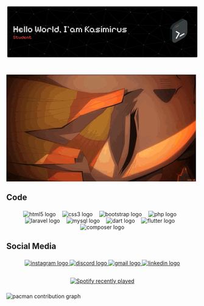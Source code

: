 ![hello](img/github-header-banner.png)

###

<br clear="both">

<img align="center" height="" src="img/zenitsu-serious.gif"  />

###


<h2 align="left">Code</h2>

###

<div align="center">
  <img src="https://cdn.jsdelivr.net/gh/devicons/devicon/icons/html5/html5-original.svg" height="27" alt="html5 logo"  />
  <img width="9" />
  <img src="https://cdn.jsdelivr.net/gh/devicons/devicon/icons/css3/css3-original.svg" height="27" alt="css3 logo"  />
  <img width="9" />
  <img src="https://cdn.jsdelivr.net/gh/devicons/devicon/icons/bootstrap/bootstrap-original.svg" height="27" alt="bootstrap logo"  />
  <img width="9" />
  <img src="https://cdn.jsdelivr.net/gh/devicons/devicon/icons/php/php-original.svg" height="27" alt="php logo"  />
  <img width="9" />
  <img src="https://cdn.jsdelivr.net/gh/devicons/devicon/icons/laravel/laravel-original.svg" height="27" alt="laravel logo"  />
  <img width="9" />
  <img src="https://cdn.jsdelivr.net/gh/devicons/devicon/icons/mysql/mysql-original.svg" height="27" alt="mysql logo"  />
  <img width="9" />
  <img src="https://cdn.jsdelivr.net/gh/devicons/devicon/icons/dart/dart-original.svg" height="27" alt="dart logo"  />
  <img width="9" />
  <img src="https://cdn.jsdelivr.net/gh/devicons/devicon/icons/flutter/flutter-original.svg" height="27" alt="flutter logo"  />
  <img width="9" />
  <img src="https://cdn.jsdelivr.net/gh/devicons/devicon/icons/composer/composer-original.svg" height="27" alt="composer logo"  />
</div>

###

<h2 align="left">Social Media</h2>

###

<div align="center">
   <a href="https://www.instagram.com/kkasimm._?igsh=MWl6amxqdWlrNWhoMQ==">
    <img src="https://img.shields.io/static/v1?message=Instagram&logo=instagram&label=&color=E4405F&logoColor=white&labelColor=&style=for-the-badge" height="35" alt="instagram logo"/>
  </a>
  <a href="https://discord.com/users/597995091164135427" target="_blank">
    <img src="https://img.shields.io/static/v1?message=Discord&logo=discord&label=&color=7289DA&logoColor=white&labelColor=&style=for-the-badge" height="35" alt="discord logo"  />
  </a>
  <a href="mailto:kasmrusabmn@gmail.com" target="_blank">
    <img src="https://img.shields.io/static/v1?message=Gmail&logo=gmail&label=&color=D14836&logoColor=white&labelColor=&style=for-the-badge" height="35" alt="gmail logo"  />
  </a>
  <a href="https://www.linkedin.com/in/kasimirus-abimanyu-2a7334351?utm_source=share&utm_campaign=share_via&utm_content=profile&utm_medium=android_app" target="_blank">
    <img src="https://img.shields.io/static/v1?message=LinkedIn&logo=linkedin&label=&color=0077B5&logoColor=white&labelColor=&style=for-the-badge" height="35" alt="linkedin logo"  />
  </a>
</div>

###

<h2 align="left"></h2>

###

<div align="center">
  <a href="https://open.spotify.com/user/sleflqbgkt6b5jyf8y5q53jtm">
    <img src="https://spotify-recently-played-readme.vercel.app/api?user=sleflqbgkt6b5jyf8y5q53jtm&count=1&unique=false" alt="Spotify recently played"  />
  </a>
</div>

###

<picture>
  <source media="(prefers-color-scheme: dark)" srcset="https://raw.githubusercontent.com/kkasim/kkasim/output/pacman-contribution-graph-dark.svg">
  <source media="(prefers-color-scheme: light)" srcset="https://raw.githubusercontent.com/kkasim/kkasim/output/pacman-contribution-graph.svg">
  <img alt="pacman contribution graph" src="https://raw.githubusercontent.com/kkasim/kkasim/output/pacman-contribution-graph.svg">
</picture>

###

